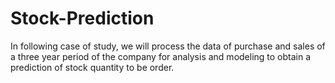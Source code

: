 # Stock-Prediction
In following case of study, we will process the data of purchase and sales of a three year period of the company for analysis and modeling to obtain a prediction of stock quantity to be order.
